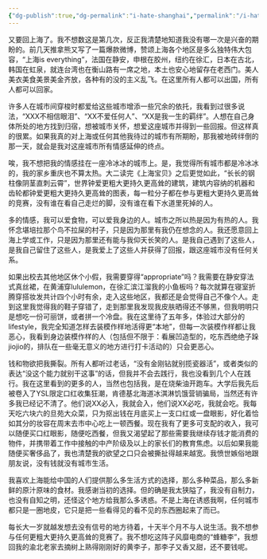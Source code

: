 ```yaml
---
{"dg-publish":true,"dg-permalink":"i-hate-shanghai","permalink":"/i-hate-shanghai/"}
---
```



又要回上海了。我不想数这是第几次，反正我清楚地知道我没有哪一次是兴奋的期盼的。前几天推拿熊又写了一篇爆款微博，赞颂上海各个地区是多么独特伟大包容，“上海is everything”，法国在静安，申根在胶州，纽约在徐汇，日本在古北，韩国在虹泉，就连台湾也在衡山路有一席之地，本土也安心地留存在老西门。美人美衣美食美景美金齐放，各种有的没的主义乱飞。在这里所有人都可以出国，所有人都可以回家。

许多人在城市间穿梭时都爱给这些城市增添一些冗余的依托，我看到过很多说法，“XXX不相信眼泪”、“XX不爱任何人”、“XX是我一生的羁绊”。人想在自己身体所处的地方找到归宿，想被城市关怀，想爱这座城市并得到一些回报。但这样真的很累。如果我真的对上海或任何其他我待过的城市有所期盼，那我被地砖绊倒的那一天，就会是我对这座城市所有情感延伸的终点。

唉，我不想把我的情感挂在一座冷冰冰的城市上。是，我觉得所有城市都是冷冰冰的，我的家乡重庆也不算太热。大二读完《上海宝贝》之后更觉如此，“长长的钢柱像阴茎直刺云霄”，世界钟爱更粗大更持久更高耸的建筑，建筑内容纳的机器和齿轮都钟爱更粗大更持久更高耸的图表，每一粒分子都在参与更粗大更持久更高耸的竞赛，没有谁在看自己走烂的脚，没有谁在看下水道里死掉的人。

多的情感，我可以爱食物，可以爱我身边的人。城市之所以热是因为有热的人。我怀念堪培拉那个鸟不拉屎的村子，只是因为那里有我仍在想念的人。我还愿意回上海上学或工作，只是因为那里还有能与我仰天长笑的人。是我自己遇到了这些人，是我自己留住了这些人，是我爱上了这些人并获得了回报，跟这座城市没有任何关系。

如果出校去其他地区休个小假，我需要穿得“appropriate”吗？我需要在静安穿法式真丝裙，在黄浦穿lululemon，在徐汇滨江溜我的小鱼板吗？每次就算在寝室折腾穿搭妆发共计四个小时有余，走入这些地区，我都还是会觉得自己不像个人。走到这里我觉得我的鞋子穿错了，走到那里我发现我皮肤晒得还不够黑，但我明明只是想吃一份可丽饼，或者拼一个冷盘。我在这里待了五年多，体验过大部分的lifestyle，我完全知道怎样去装模作样地活得更“本地”，但每一次装模作样都让我恶心，我看到身边装模作样的人（包括但不限于：看展凹造型的，吃东西绝绝子跺jiojio的，排队在一些毫无意义的地方进行打卡活动的）只会更恶心。

钱和物欲把我撕裂。所有人都听过老话，“没有金刚钻就别揽瓷器活”，或者类似的表达“没这个能力就别干这事”的话，但我并不会去践行，我也没看到几个人在践行。我在这里看到的更多的人，当然也包括我，是在烧柴油开跑车。大学后我先后被卷入了YSL限定口红收集狂潮，肯德基北海道冰淇淋饥饿营销骗局，当然还有许多我已经记不清了。他们说XX必入，我就会入，他们说XX必吃，我就会吃。我每天吃六块六的旦苑大众菜，只为抠出钱在月底买上一支口红或一盘眼影，好化着恰如其分的妆容在周末去市中心吃上一顿西餐。现在我有了更多可支配的收入，我可以随便买口红眼影，随便吃西餐，但我又渴望起了那些需要我继续存钱才能消费的物件，并携带着工作中接触的中产阶级及以上的家长们的教育焦虑。以后如果我能随便买奢侈品了，我也清楚我的欲望之口只会被撕扯得越来越宽。我愤世嫉俗地跟朋友说，没有钱就没有城市生活。

我喜欢上海能给中国的人们提供那么多生活方式的选择，那么多种菜品，那么多新鲜的原汁原味的食材。我感谢当初的选择。但的确是我太狭隘了，我没有自制力，也没有自知之明，还怪这个地方给我那么多诱惑。不是上海在诱惑我啊，任何城市都只是一圈地皮，它只是把一些看得见的看不见的东西圈起来了而已。

每长大一岁就越发想去没有信号的地方待着，十天半个月不与人说生活。我不想参与任何更粗大更持久更高耸的竞赛了。我不想吃这阵子风靡电商的“蜂糖李”，我想回我的渝北老家去摘树上熟得刚刚好的黄李子，那李子又香又甜，还不要钱呢。